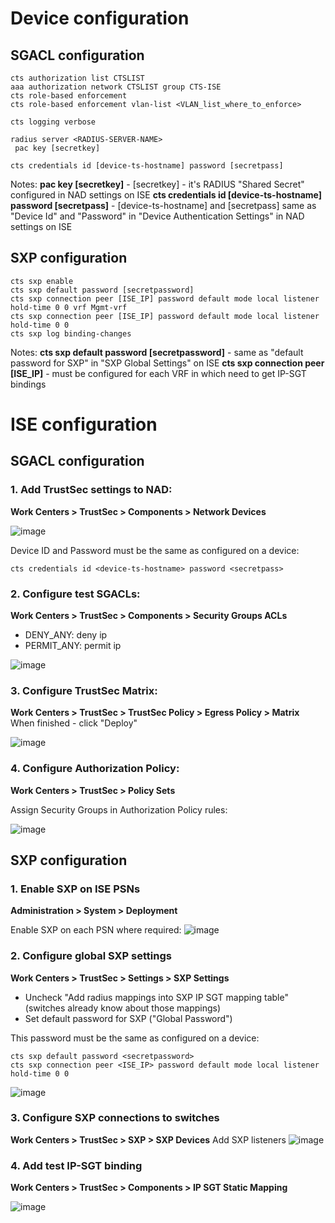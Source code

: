 
# Device configuration

## SGACL configuration
```
cts authorization list CTSLIST
aaa authorization network CTSLIST group CTS-ISE
cts role-based enforcement
cts role-based enforcement vlan-list <VLAN_list_where_to_enforce>

cts logging verbose

radius server <RADIUS-SERVER-NAME>
 pac key [secretkey]

cts credentials id [device-ts-hostname] password [secretpass]
```

Notes:
**pac key [secretkey]** - [secretkey] - it's RADIUS "Shared Secret" configured in NAD settings on ISE
**cts credentials id [device-ts-hostname] password [secretpass]** - [device-ts-hostname] and [secretpass] same as "Device Id" and "Password" in "Device Authentication Settings" in NAD settings on ISE


## SXP configuration
```
cts sxp enable
cts sxp default password [secretpassword]
cts sxp connection peer [ISE_IP] password default mode local listener hold-time 0 0 vrf Mgmt-vrf
cts sxp connection peer [ISE_IP] password default mode local listener hold-time 0 0
cts sxp log binding-changes
```

Notes:
**cts sxp default password [secretpassword]** - same as "default password for SXP" in "SXP Global Settings" on ISE
**cts sxp connection peer [ISE_IP]** - must be configured for each VRF in which need to get IP-SGT bindings

# ISE configuration

## SGACL configuration

### 1. Add TrustSec settings to NAD:

**Work Centers > TrustSec > Components > Network Devices**

![image](https://user-images.githubusercontent.com/60174786/177295010-b8fab291-6b2a-481a-a188-e77f9217fb69.png)

Device ID and Password must be the same as configured on a device:
```
cts credentials id <device-ts-hostname> password <secretpass>
```

### 2. Configure test SGACLs:

**Work Centers > TrustSec > Components > Security Groups ACLs**

- DENY_ANY: deny ip
- PERMIT_ANY: permit ip

![image](https://user-images.githubusercontent.com/60174786/177298262-fb42036c-51ef-4dd0-905c-50c2340bda7e.png)

### 3. Configure TrustSec Matrix:

**Work Centers > TrustSec > TrustSec Policy > Egress Policy > Matrix**
When finished - click "Deploy"

![image](https://user-images.githubusercontent.com/60174786/177298706-174995f5-1371-4caf-b91b-2fb8c1b1e0a8.png)

### 4. Configure Authorization Policy:

**Work Centers > TrustSec > Policy Sets**

Assign Security Groups in Authorization Policy rules:

![image](https://user-images.githubusercontent.com/60174786/177299602-f27ae8d5-e0e3-42d3-990f-47af8f322bd0.png)


## SXP configuration

### 1. Enable SXP on ISE PSNs

**Administration > System > Deployment**

Enable SXP on each PSN where required:
![image](https://user-images.githubusercontent.com/60174786/177302212-2bcf6c17-982e-40c6-aa10-1da13e984c34.png)


### 2. Configure global SXP settings

**Work Centers > TrustSec > Settings > SXP Settings**

- Uncheck "Add radius mappings into SXP IP SGT mapping table" (switches already know about those mappings)
- Set default password for SXP ("Global Password")

This password must be the same as configured on a device:
```
cts sxp default password <secretpassword>
cts sxp connection peer <ISE_IP> password default mode local listener hold-time 0 0
```

![image](https://user-images.githubusercontent.com/60174786/177296918-f3e984d5-143d-49e0-a332-03987a7be009.png)

### 3. Configure SXP connections to switches
**Work Centers > TrustSec > SXP > SXP Devices**
Add SXP listeners
![image](https://user-images.githubusercontent.com/60174786/177301896-3ce7fa39-8675-4e2f-bb4a-5308fdebd05e.png)

### 4. Add test IP-SGT binding

**Work Centers > TrustSec > Components > IP SGT Static Mapping**

![image](https://user-images.githubusercontent.com/60174786/177297828-9b20c6da-4981-4879-818b-246e0a912e58.png)
